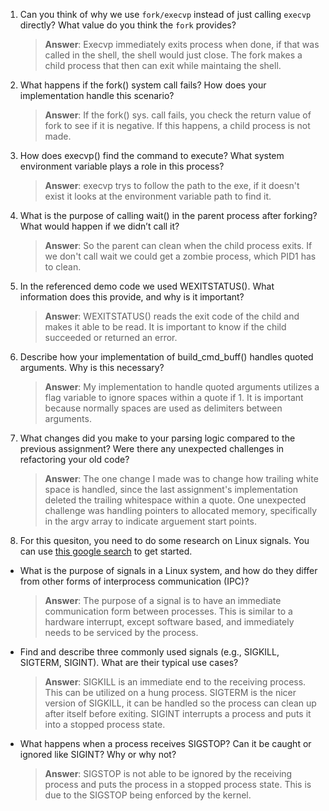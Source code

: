 1. Can you think of why we use `fork/execvp` instead of just calling `execvp` directly? What value do you think the `fork` provides?

    > **Answer**:  Execvp immediately exits process when done, if that was called in the shell, the shell would just close. The fork makes a child process that then can exit while maintaing the shell.

2. What happens if the fork() system call fails? How does your implementation handle this scenario?

    > **Answer**:  If the fork() sys. call fails, you check the return value of fork to see if it is negative. If this happens, a child process is not made. 

3. How does execvp() find the command to execute? What system environment variable plays a role in this process?

    > **Answer**:  execvp trys to follow the path to the exe, if it doesn't exist it looks at the environment variable path to find it.

4. What is the purpose of calling wait() in the parent process after forking? What would happen if we didn’t call it?

    > **Answer**:  So the parent can clean when the child process exits. If we don't call wait we could get a zombie process, which PID1 has to clean.

5. In the referenced demo code we used WEXITSTATUS(). What information does this provide, and why is it important?

    > **Answer**:  WEXITSTATUS() reads the exit code of the child and makes it able to be read. It is important to know if the child succeeded or returned an error.

6. Describe how your implementation of build_cmd_buff() handles quoted arguments. Why is this necessary?

    > **Answer**:  My implementation to handle quoted arguments utilizes a flag variable to ignore spaces within a quote if 1. It is important because normally spaces are used as delimiters between arguments.

7. What changes did you make to your parsing logic compared to the previous assignment? Were there any unexpected challenges in refactoring your old code?

    > **Answer**:  The one change I made was to change how trailing white space is handled, since the last assignment's implementation deleted the trailing whitespace within a quote. One unexpected challenge was handling pointers to allocated memory, specifically in the argv array to indicate arguement start points.

8. For this quesiton, you need to do some research on Linux signals. You can use [this google search](https://www.google.com/search?q=Linux+signals+overview+site%3Aman7.org+OR+site%3Alinux.die.net+OR+site%3Atldp.org&oq=Linux+signals+overview+site%3Aman7.org+OR+site%3Alinux.die.net+OR+site%3Atldp.org&gs_lcrp=EgZjaHJvbWUyBggAEEUYOdIBBzc2MGowajeoAgCwAgA&sourceid=chrome&ie=UTF-8) to get started.

- What is the purpose of signals in a Linux system, and how do they differ from other forms of interprocess communication (IPC)?

    > **Answer**:  The purpose of a signal is to have an immediate communication form between processes. This is similar to a hardware interrupt, except software based, and immediately needs to be serviced by the process.

- Find and describe three commonly used signals (e.g., SIGKILL, SIGTERM, SIGINT). What are their typical use cases?

    > **Answer**:  SIGKILL is an immediate end to the receiving process. This can be utilized on a hung process. SIGTERM is the nicer version of SIGKILL, it can be handled so the process can clean up after itself before exiting. SIGINT interrupts a process and puts it into a stopped process state. 

- What happens when a process receives SIGSTOP? Can it be caught or ignored like SIGINT? Why or why not?

    > **Answer**:  SIGSTOP is not able to be ignored by the receiving process and puts the process in a stopped process state. This is due to the SIGSTOP being enforced by the kernel.